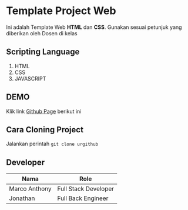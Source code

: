 # Template Project Web
Ini adalah Template Web **HTML** dan **CSS**. Gunakan sesuai petunjuk yang diberikan oleh Dosen di kelas

## Scripting Language
1. HTML
2. CSS
3. JAVASCRIPT

## DEMO
Klik link  [Github Page](dinamis-paw1-marcooo310/tree/main) berikut ini

## Cara Cloning Project
Jalankan perintah `git clone urgithub`

## Developer
| Nama | Role |
| ----------- | ----------- |
| Marco Anthony | Full Stack Developer |
| Jonathan | Full Back Engineer |
